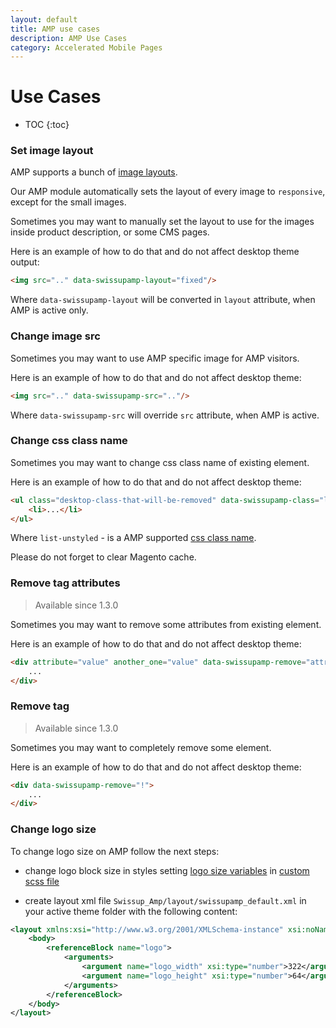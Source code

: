 ```yaml
---
layout: default
title: AMP use cases
description: AMP Use Cases
category: Accelerated Mobile Pages
---
```


# Use Cases

* TOC
{:toc}

### Set image layout

AMP supports a bunch of
[image layouts](https://www.ampproject.org/docs/reference/components/amp-img).

Our AMP module automatically sets the layout of every image to `responsive`,
except for the small images.

Sometimes you may want to manually set the layout to use for the images inside
product description, or some CMS pages.

Here is an example of how to do that and do not affect desktop theme output:

```html
<img src=".." data-swissupamp-layout="fixed"/>
```

Where `data-swissupamp-layout` will be converted in `layout` attribute, when AMP is
active only.

### Change image src

Sometimes you may want to use AMP specific image for AMP visitors.

Here is an example of how to do that and do not affect desktop theme:

```html
<img src=".." data-swissupamp-src=".."/>
```

Where `data-swissupamp-src` will override `src` attribute, when AMP is active.

### Change css class name

Sometimes you may want to change css class name of existing element.

Here is an example of how to do that and do not affect desktop theme:

```html
<ul class="desktop-class-that-will-be-removed" data-swissupamp-class="list-unstyled">
    <li>...</li>
</ul>
```

Where `list-unstyled` - is a AMP supported
[css class name](/m2/extensions/amp/customization/css-helpers/).

Please do not forget to clear Magento cache.

### Remove tag attributes

> Available since 1.3.0

Sometimes you may want to remove some attributes from existing element.

Here is an example of how to do that and do not affect desktop theme:

```html
<div attribute="value" another_one="value" data-swissupamp-remove="attribute,another_one">
    ...
</div>
```

### Remove tag

> Available since 1.3.0

Sometimes you may want to completely remove some element.

Here is an example of how to do that and do not affect desktop theme:

```html
<div data-swissupamp-remove="!">
    ...
</div>
```

### Change logo size

To change logo size on AMP follow the next steps:

 - change logo block size in styles setting [logo size variables](/m2/extensions/amp/customization/design/sass-variables/#header) in [custom scss file](/m2/extensions/amp/customization/design/custom-styles/)

 - create layout xml file `Swissup_Amp/layout/swissupamp_default.xml` in your active theme folder with the following content:

```xml
<layout xmlns:xsi="http://www.w3.org/2001/XMLSchema-instance" xsi:noNamespaceSchemaLocation="urn:magento:framework:View/Layout/etc/layout_generic.xsd">
    <body>
        <referenceBlock name="logo">
            <arguments>
                <argument name="logo_width" xsi:type="number">322</argument>
                <argument name="logo_height" xsi:type="number">64</argument>
            </arguments>
        </referenceBlock>
    </body>
</layout>
```

